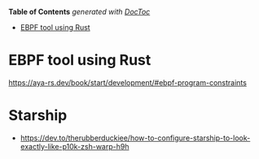 <!-- START doctoc generated TOC please keep comment here to allow auto update -->
<!-- DON'T EDIT THIS SECTION, INSTEAD RE-RUN doctoc TO UPDATE -->
**Table of Contents**  *generated with [DocToc](https://github.com/thlorenz/doctoc)*

- [EBPF tool using Rust](#ebpf-tool-using-rust)

<!-- END doctoc generated TOC please keep comment here to allow auto update -->

# EBPF tool using Rust

https://aya-rs.dev/book/start/development/#ebpf-program-constraints

# Starship

* https://dev.to/therubberduckiee/how-to-configure-starship-to-look-exactly-like-p10k-zsh-warp-h9h